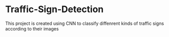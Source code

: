 # Traffic-Sign-Detection
This project is created using CNN to classify diffenrent kinds of traffic signs according to their images
